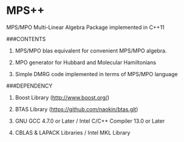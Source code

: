 MPS++
=====

MPS/MPO Multi-Linear Algebra Package implemented in C++11

###CONTENTS

1. MPS/MPO blas equivalent for convenient MPS/MPO algebra.

2. MPO generator for Hubbard and Molecular Hamiltonians

3. Simple DMRG code implemented in terms of MPS/MPO language

###DEPENDENCY

1. Boost Library (<http://www.boost.org/>)

2. BTAS Library (<https://github.com/naokin/btas.git>)

3. GNU GCC 4.7.0 or Later / Intel C/C++ Compiler 13.0 or Later

4. CBLAS & LAPACK Libraries / Intel MKL Library
